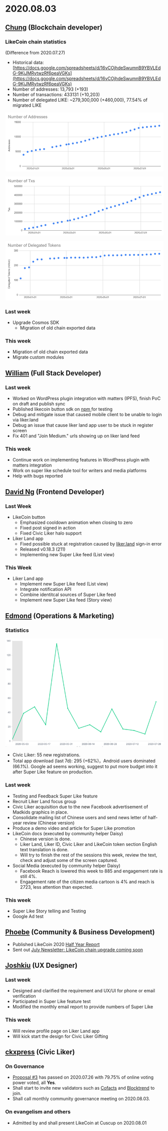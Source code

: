 # 2020.08.03

## ​[Chung](https://like.co/chungwu) \(Blockchain developer\) <a id="chung-blockchain-developer"></a>

### LikeCoin chain statistics <a id="likecoin-chain-statistics"></a>

\(Difference from 2020.07.27\)

* Historical data: [https://docs.google.com/spreadsheets/d/16vCOjhdeSwumnB9YBVLEdG-9KjJMRytwzRf6peaVGKs](https://docs.google.com/spreadsheets/d/16vCOjhdeSwumnB9YBVLEdG-9KjJMRytwzRf6peaVGKs)​
* Number of addresses: 13,793 \(+193\)
* Number of transactions: 433131 \(+10,203\)
* Number of delegated LIKE: ~279,300,000 \(+460,000\), 77.54% of migrated LIKE

![](../.gitbook/assets/image%20%2889%29.png)

![](../.gitbook/assets/image%20%2890%29.png)

![](../.gitbook/assets/image%20%2888%29.png)

### Last week <a id="last-week"></a>

* Upgrade Cosmos SDK
  * Migration of old chain exported data

### This week <a id="this-week"></a>

* Migration of old chain exported data
* Migrate custom modules

## ​[William](https://like.co/williamchong007) \(Full Stack Developer\) <a id="william-full-stack-developer"></a>

### Last week <a id="last-week-1"></a>

* Worked on WordPress plugin integration with matters \(IPFS\), finish PoC on draft and publish sync
* Published likecoin button sdk on [npm ](https://www.npmjs.com/package/@likecoin/likecoin-button)for testing
* Debug and mitigate issue that caused mobile client to be unable to login via liker.land
* Debug an issue that cause liker land app user to be stuck in register screen
* Fix 401 and "Join Medium." urls showing up on liker land feed

### This week <a id="this-week-1"></a>

* Continue work on implementing features in WordPress plugin with matters integration
* Work on super like schedule tool for writers and media platforms
* Help with bugs reported

## ​[David Ng](https://github.com/nwingt) \(Frontend Developer\) <a id="david-ng-frontend-developer"></a>

### Last Week <a id="last-week-2"></a>

* LikeCoin button
  * Emphasized cooldown animation when closing to zero
  * Fixed post signed in action
  * Fixed Civic Liker halo support
* Liker Land app
  * Fixed possible stuck at registration caused by [liker.land](http://liker.land) sign-in error
  * Released v0.18.3 \(211\)
  * Implementing new Super Like feed \(List view\)

### **This Week** <a id="this-week-2"></a>

* Liker Land app
  * Implement new Super Like feed \(List view\)
  * Integrate notification API
  * Combine identitcal sources of Super Like feed
  * Implement new Super Like feed \(Story view\)

## **​**[**Edmond**](https://like.co/edmondyu) **\(Operations & Marketing\)** <a id="edmond-operations-and-marketing"></a>

### **Statistics** <a id="statistics"></a>

![](../.gitbook/assets/image%20%2887%29.png)

* Civic Liker: 55 new registrations. 
* Total app download \(last 7d\): 295 \(+62%\)，Android users dominated \(66.1%\).  Google ad seems working, suggest to put more budget into it after Super Like feature on production.

### **Last week** <a id="last-week-3"></a>

* Testing and Feedback Super Like feature
* Recruit Liker Land focus group
* Civic Liker acquisition due to the new Facebook advertisement of Madkids graphics in place.
* Consolidate mailing list of Chinese users and send news letter of half-year review \(Chinese version\)
* Produce a demo video and article for Super Like promotion
* LikeCoin docs \(executed by community helper Daisy\)
  * Chinese version is done. 
  * Liker Land, Liker ID, Civic Liker and LikeCoin token section English text translation is done.
  * Will try to finish the rest of the sessions this week, review the text,  check and adjust some of the screen captured.  
* Social Media \(executed by community helper Daisy\)
  * Facebook Reach is lowered this week to 885 and engagement rate is still 4%.
  * Engagement rate of the citizen media cartoon is 4% and reach is 2723, less attention than expected. 

### This week <a id="this-week-3"></a>

* Super Like Story telling and Testing
* Google Ad test

## ​[Phoebe](https://like.co/phoebe_fb) \(Community & Business Development\) <a id="fbf6"></a>

* Published LikeCoin 2020 [Half Year Report](https://medium.com/likecoin/half-year-report-2020-927a2a812f58)
* Sent out [July Newsletter: LikeCoin chain upgrade coming soon](https://likecoin.substack.com/p/likecoin-chain-upgrade-coming-soon) 

## ​[Joshkiu](https://like.co/joshkiu) \(UX Designer\) <a id="joshkiu-ux-designer"></a>

### Last week <a id="last-week-4"></a>

* Designed and clarified the requirement and UX/UI for phone or email verification
* Participated in Super Like feature test
* Modified the monthly email report to provide numbers of Super Like

### This week <a id="this-week-4"></a>

* Will review profile page on Liker Land app
* Will kick start the design for Civic Liker Gifting

## ​[ckxpress](https://like.co/ckxpress) \(Civic Liker\) <a id="fbf6-1"></a>

### **On Governance**

* [Proposal \#3](https://likecoin.bigdipper.live/proposals/3) has passed on 2020.07.26 with 79.75% of online voting power voted, all **Yes**.
* Shall start to invite new validators such as [Cofacts](https://cofacts.g0v.tw/) and [Blocktrend](https://blocktrend.substack.com/) to join.
* Shall call monthly community governance meeting on 2020.08.03.

### On evangelism and others

* Admitted by and shall present LikeCoin at Cuscup on 2020.08.01

